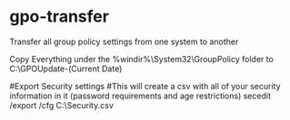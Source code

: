 # gpo-transfer
Transfer all group policy settings from one system to another

Copy Everything under the %windir%\System32\GroupPolicy folder to C:\GPOUpdate-(Current Date)

#Export Security settings
#This will create a csv with all of your security information in it (password requirements and age restrictions)
secedit /export /cfg C:\Security.csv

